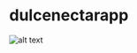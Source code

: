 # dulcenectarapp

![alt text](https://codeship.com/projects/062455a0-51fa-0134-1c4d-325cd45b0ee2/status?branch=develop)
